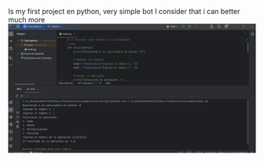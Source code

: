 Is my first project en python, very simple bot I consider that i can better much more
<img src="calculadora_consola.PNG" alt="calculadora" />
